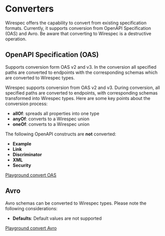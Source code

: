# Converters

Wirespec offers the capability to convert from existing specification formats. Currently, it supports conversion from OpenAPI Specification (OAS) and Avro. Be aware that converting to Wirespec is a destructive operation.

## OpenAPI Specification (OAS)

Supports conversion form OAS v2 and v3. In the conversion all specified paths are converted to endpoints with the corresponding schemas which are converted to Wirespec types.

Wirespec supports conversion from OAS v2 and v3. During conversion, all specified paths are converted to endpoints, with corresponding schemas transformed into Wirespec types. Here are some key points about the conversion process:

* **allOf**: spreads all properties into one type
* **anyOf**: converts to a Wirespec union
* **oneOf**: converts to a Wirespec union

The following OpenAPI constructs are **not** converted:

* **Example**
* **Link**
* **Discriminator**
* **XML**
* **Security**

[Playground convert OAS](https://playground.wirespec.io/converter?format=open_api_v3)


## Avro

Avro schemas can be converted to Wirespec types. Please note the following considerations:

*   **Defaults**: Default values are not supported

[Playground convert Avro](https://playground.wirespec.io/converter?format=avro)